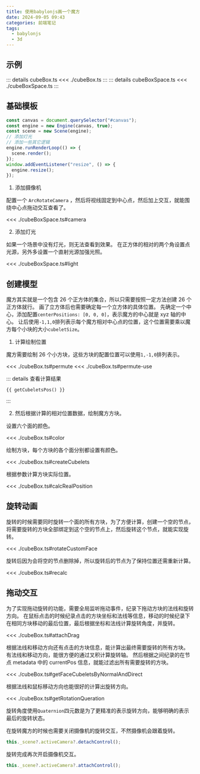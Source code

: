 ```yaml
---
title: 使用babylonjs画一个魔方
date: 2024-09-05 09:43
categories: 前端笔记
tags:
  - babylonjs
  - 3d
---
```


<script setup lang="ts">
import { onMounted } from "vue";
import { renderCube } from './cubeBoxSpace.ts'

onMounted(() => {
    renderCube("#canvas1")
})
</script>

## 示例

<canvas id="canvas1" style="height:500px;width:100%;"></canvas>

::: details cubeBox.ts
<<< ./cubeBox.ts
:::
::: details cubeBoxSpace.ts
<<< ./cubeBoxSpace.ts
:::

## 基础模板

```js
const canvas = document.querySelector("#canvas");
const engine = new Engine(canvas, true);
const scene = new Scene(engine);
// 添加灯光
// 添加一些其它逻辑
engine.runRenderLoop(() => {
  scene.render();
});
window.addEventListener("resize", () => {
  engine.resize();
});
```

1. 添加摄像机

配置一个 `ArcRotateCamera` ，然后将视线固定到中心点，然后加上交互，就能围绕中心点拖动交互查看了。

<<< ./cubeBoxSpace.ts#camera

2. 添加灯光

如果一个场景中没有灯光，则无法查看到效果。
在正方体的相对的两个角设置点光源，另外多设置一个直射光源加强光照。

<<< ./cubeBoxSpace.ts#light

## 创建模型

魔方其实就是一个包含 26 个正方体的集合，所以只需要按照一定方法创建 26 个正方体就行。
画了立方体后也需要确定每一个立方体的具体位置。
先确定一个中心，添加配置`centerPositions: [0, 0, 0]`，表示魔方的中心就是 xyz 轴的中心。
让后使用`-1,1,0`排列表示每个魔方相对中心点的位置，这个位置需要乘以魔方每个小块的大小`cubeletSize`。

1. 计算绘制位置

魔方需要绘制 26 个小方块，这些方块的配置位置可以使用`1,-1,0`排列表示。

<<< ./cubeBox.ts#permute
<<< ./cubeBox.ts#permute-use

<script lang="ts">
function getCubeletsPos() {
  const cubelets: number[][] = [];
  function permute(arr: number[], stack: number[], result: number[][]) {
    if (stack.length === arr.length) {
      result.push(stack.slice());
      return;
    }
    for (let i = 0; i < arr.length; i++) {
      stack.push(arr[i]);
      permute(arr, stack, result);
      stack.pop();
    }
  }
  // 全排列，构成26块位置
  permute([-1, 1, 0], [], cubelets);
  cubelets.pop(); // 不要0 0 0的项
  return JSON.stringify(cubelets);
}
</script>

::: details 查看计算结果

```js-vue
{{ getCubeletsPos() }}
```

:::

2. 然后根据计算的相对位置数据，绘制魔方方块。

设置六个面的颜色。

<<< ./cubeBox.ts#color

绘制方块，每个方块的各个面分别都设置有颜色。

<<< ./cubeBox.ts#createCubelets

根据参数计算方块实际位置。

<<< ./cubeBox.ts#calcRealPosition

## 旋转动画

旋转的时候需要同时旋转一个面的所有方块，为了方便计算，创建一个空的节点，将需要旋转的方块全部绑定到这个空的节点上，然后旋转这个节点，就能实现旋转。

<<< ./cubeBox.ts#rotateCustomFace

旋转后因为会将空的节点删除掉，所以旋转后的节点为了保持位置还需重新计算。

<<< ./cubeBox.ts#recalc

## 拖动交互

为了实现拖动旋转的功能，需要全局监听拖动事件，纪录下拖动方块的法线和旋转方向。
在鼠标点击的时候纪录点击的方块坐标和法线等信息，移动的时候纪录下在相同方块移动的最后位置，最后根据坐标和法线计算旋转角度，并旋转。

<<< ./cubeBox.ts#attachDrag

根据法线和移动方向还有点击的方块信息，能计算出最终需要旋转的所有方块。
有法线和移动方向，能很方便的通过叉积计算旋转轴。
然后根据之间纪录的在节点 metadata 中的 currentPos 信息，就能过滤出所有需要旋转的方块。

<<< ./cubeBox.ts#getFaceCubeletsByNormalAndDirect

根据法线和鼠标移动方向也能很好的计算出旋转方向。

<<< ./cubeBox.ts#getRotationQueration

旋转角度使用`Quaternion`四元数是为了更精准的表示旋转方向，能够明确的表示最后的旋转状态。

在旋转魔方的时候也需要关闭摄像机的旋转交互，不然摄像机会跟着旋转。

```ts
this._scene?.activeCamera?.detachControl();
```

旋转完成再次开启摄像机交互。

```ts
this._scene?.activeCamera?.attachControl();
```
